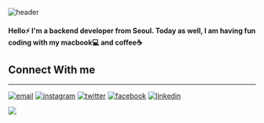 ![header](https://capsule-render.vercel.app/api?type=rect&color=0:9966FF,100:FFCCCC&height=300&section=header&text=Nicky&fontSize=90&animation=fadeIn&fontColor=666699&stroke=00FF00)

<h4>Hello⚡️ I'm a backend developer from Seoul. 
Today as well, I am having fun coding with my macbook💻 and coffee☕️<h4></h4>


<h2>Connect With me</h2>
<hr/>
<a href="mailto:jeongseonju15@gmail.com"><img src="https://img.icons8.com/color/96/000000/gmail.png" alt="email"/></a>
<a href="https://www.instagram.com/de_sj_awa"><img src="https://img.icons8.com/color/96/000000/instagram-new.png" alt="instagram"/></a>
<a href="https://twitter.com/nicky_daynews"><img src="https://img.icons8.com/color/96/000000/twitter-squared.png" alt="twitter"/></a>
<a href="https://www.facebook.com/jsj3282"><img src="https://img.icons8.com/color/96/000000/facebook.png" alt="facebook"/></a>
<a href="https://www.linkedin.com/in/seonju-jeong-8787911b6"><img src="https://img.icons8.com/color/96/000000/linkedin.png" alt="linkedin"/></a>


<a href="https://velog.io/@jsj3282"><img src="https://img.shields.io/badge/Tech%20Blog-11B48A?style=flat-square&logo=Vimeo&logoColor=white&link=https://velog.io/@jsj3282"/></a>
